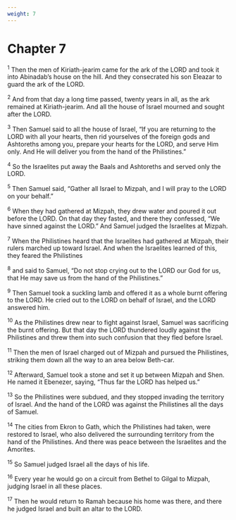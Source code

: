 ```yaml
---
weight: 7
---
```


# Chapter 7

<sup>1</sup> Then the men of Kiriath-jearim came for the ark of the LORD and took it into Abinadab’s house on the hill. And they consecrated his son Eleazar to guard the ark of the LORD. 

<sup>2</sup> And from that day a long time passed, twenty years in all, as the ark remained at Kiriath-jearim. And all the house of Israel mourned and sought after the LORD. 

<sup>3</sup> Then Samuel said to all the house of Israel, “If you are returning to the LORD with all your hearts, then rid yourselves of the foreign gods and Ashtoreths among you, prepare your hearts for the LORD, and serve Him only. And He will deliver you from the hand of the Philistines.” 

<sup>4</sup> So the Israelites put away the Baals and Ashtoreths and served only the LORD. 

<sup>5</sup> Then Samuel said, “Gather all Israel to Mizpah, and I will pray to the LORD on your behalf.” 

<sup>6</sup> When they had gathered at Mizpah, they drew water and poured it out before the LORD. On that day they fasted, and there they confessed, “We have sinned against the LORD.” And Samuel judged the Israelites at Mizpah. 

<sup>7</sup> When the Philistines heard that the Israelites had gathered at Mizpah, their rulers marched up toward Israel. And when the Israelites learned of this, they feared the Philistines 

<sup>8</sup> and said to Samuel, “Do not stop crying out to the LORD our God for us, that He may save us from the hand of the Philistines.” 

<sup>9</sup> Then Samuel took a suckling lamb and offered it as a whole burnt offering to the LORD. He cried out to the LORD on behalf of Israel, and the LORD answered him. 

<sup>10</sup> As the Philistines drew near to fight against Israel, Samuel was sacrificing the burnt offering. But that day the LORD thundered loudly against the Philistines and threw them into such confusion that they fled before Israel. 

<sup>11</sup> Then the men of Israel charged out of Mizpah and pursued the Philistines, striking them down all the way to an area below Beth-car. 

<sup>12</sup> Afterward, Samuel took a stone and set it up between Mizpah and Shen. He named it Ebenezer, saying, “Thus far the LORD has helped us.” 

<sup>13</sup> So the Philistines were subdued, and they stopped invading the territory of Israel. And the hand of the LORD was against the Philistines all the days of Samuel. 

<sup>14</sup> The cities from Ekron to Gath, which the Philistines had taken, were restored to Israel, who also delivered the surrounding territory from the hand of the Philistines. And there was peace between the Israelites and the Amorites. 

<sup>15</sup> So Samuel judged Israel all the days of his life. 

<sup>16</sup> Every year he would go on a circuit from Bethel to Gilgal to Mizpah, judging Israel in all these places. 

<sup>17</sup> Then he would return to Ramah because his home was there, and there he judged Israel and built an altar to the LORD. 


